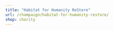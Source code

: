 ```yaml
---
title: "Habitat for Humanity ReStore"
url: /champaign/habitat-for-humanity-restore/
shop: charity
---
```

